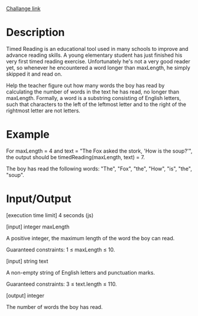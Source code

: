 [Challange link](https://codefights.com/arcade/code-arcade/well-of-integration/mJr7vgtN4X4ecL7ZA)
# Description
Timed Reading is an educational tool used in many schools to improve and advance reading skills. A young elementary student has just finished his very first timed reading exercise. Unfortunately he's not a very good reader yet, so whenever he encountered a word longer than maxLength, he simply skipped it and read on.

Help the teacher figure out how many words the boy has read by calculating the number of words in the text he has read, no longer than maxLength.
Formally, a word is a substring consisting of English letters, such that characters to the left of the leftmost letter and to the right of the rightmost letter are not letters.

# Example

For maxLength = 4 and
text = "The Fox asked the stork, 'How is the soup?'",
the output should be
timedReading(maxLength, text) = 7.

The boy has read the following words: "The", "Fox", "the", "How", "is", "the", "soup".

# Input/Output

[execution time limit] 4 seconds (js)

[input] integer maxLength

A positive integer, the maximum length of the word the boy can read.

Guaranteed constraints:
1 ≤ maxLength ≤ 10.

[input] string text

A non-empty string of English letters and punctuation marks.

Guaranteed constraints:
3 ≤ text.length ≤ 110.

[output] integer

The number of words the boy has read.